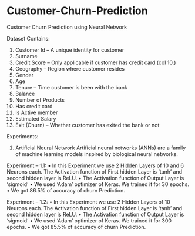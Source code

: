 # Customer-Churn-Prediction
Customer Churn Prediction using Neural Network

Dataset Contains: 
1) Customer Id – A unique identity for customer
2) Surname
3) Credit Score – Only applicable if customer has credit card (col 10.)
4) Geography – Region where customer resides
5) Gender
6) Age
7) Tenure – Time customer is been with the bank
8) Balance
9) Number of Products
10) Has credit card
11) Is Active member
12) Estimated Salary
13) Exit (Churn) – Whether customer has exited the bank or not

Experiments:

1. Artificial Neural Network
Artificial neural networks (ANNs) are a family of machine learning models inspired by biological neural networks.

Experiment – 1.1:
• In this Experiment we use 2 Hidden Layers of 10 and 6 Neurons each. The Activation function of First hidden Layer is ‘tanh’ and second hidden layer is ReLU.
• The Activation function of Output Layer is ‘sigmoid’
• We used ‘Adam’ optimizer of Keras. We trained it for 30 epochs.
• We got 86.5% of accuracy of churn Prediction.

Experiment – 1.2:
• In this Experiment we use 2 Hidden Layers of 10 Neurons each. The Activation function of First hidden Layer is ‘tanh’ and second hidden layer is ReLU.
• The Activation function of Output Layer is ‘sigmoid’
• We used ‘Adam’ optimizer of Keras. We trained it for 300 epochs.
• We got 85.5% of accuracy of churn Prediction.
